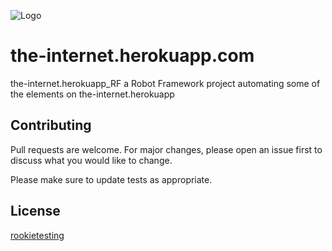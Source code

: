 
![Logo](https://rookietesting.com/wp-content/uploads/2022/09/qwerty-45x50.png)

# the-internet.herokuapp.com

the-internet.herokuapp_RF a Robot Framework project automating some of the elements on the-internet.herokuapp

## Contributing
Pull requests are welcome. For major changes, please open an issue first to discuss what you would like to change.

Please make sure to update tests as appropriate.

## License
[rookietesting](https://rookietesting.com/)
